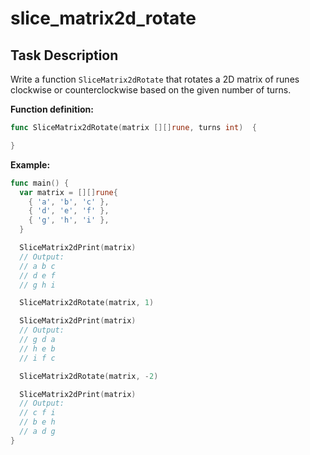 # slice_matrix2d_rotate

## Task Description

Write a function `SliceMatrix2dRotate` that rotates a 2D matrix of runes clockwise or counterclockwise based on the given number of turns.

**Function definition:**

```go
func SliceMatrix2dRotate(matrix [][]rune, turns int)  {

}
```

**Example:**

```go
func main() {
  var matrix = [][]rune{
    { 'a', 'b', 'c' },
    { 'd', 'e', 'f' },
    { 'g', 'h', 'i' },
  }

  SliceMatrix2dPrint(matrix)
  // Output:
  // a b c
  // d e f
  // g h i

  SliceMatrix2dRotate(matrix, 1)

  SliceMatrix2dPrint(matrix)
  // Output:
  // g d a
  // h e b
  // i f c

  SliceMatrix2dRotate(matrix, -2)

  SliceMatrix2dPrint(matrix)
  // Output:
  // c f i
  // b e h
  // a d g
}
```

